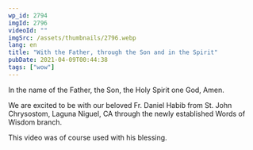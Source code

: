 ```yaml
---
wp_id: 2794
imgId: 2796
videoId: ""
imgSrc: /assets/thumbnails/2796.webp
lang: en
title: "With the Father, through the Son and in the Spirit"
pubDate: 2021-04-09T00:44:38
tags: ["wow"]
---
```


<p>In the name of the Father, the Son, the Holy Spirit one God, Amen.</p>
<p>We are excited to be with our beloved Fr. Daniel Habib from St. John Chrysostom, Laguna Niguel, CA through the newly established Words of Wisdom branch.</p>
<p>This video was of course used with his blessing.</p>
<p>&nbsp;</p>
